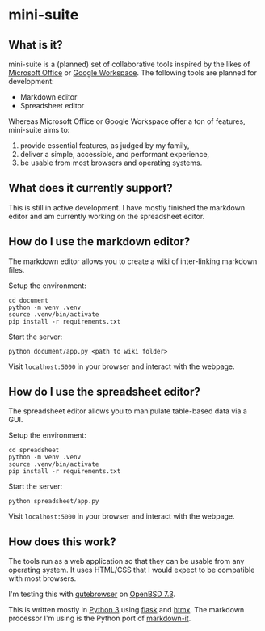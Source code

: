 # mini-suite 

## What is it?

mini-suite is a (planned) set of collaborative tools inspired by the likes of [Microsoft Office](https://www.office.com/) or [Google Workspace](https://workspace.google.com/). The following tools are planned for development:
- Markdown editor
- Spreadsheet editor

Whereas Microsoft Office or Google Workspace offer a ton of features,
mini-suite aims to:
1. provide essential features, as judged by my family,
2. deliver a simple, accessible, and performant experience,
3. be usable from most browsers and operating systems.

## What does it currently support?

This is still in active development. I have mostly finished the markdown editor and am currently working on the spreadsheet editor.

## How do I use the markdown editor?

The markdown editor allows you to create a wiki of inter-linking markdown files.

Setup the environment:
```
cd document
python -m venv .venv
source .venv/bin/activate
pip install -r requirements.txt
```

Start the server:
```
python document/app.py <path to wiki folder>
```

Visit `localhost:5000` in your browser and interact with the webpage.

## How do I use the spreadsheet editor?

The spreadsheet editor allows you to manipulate table-based data via a GUI.

Setup the environment:
```
cd spreadsheet
python -m venv .venv
source .venv/bin/activate
pip install -r requirements.txt
```

Start the server:
```
python spreadsheet/app.py
```

Visit `localhost:5000` in your browser and interact with the webpage.

## How does this work?

The tools run as a web application so that they can be usable from any operating system. It uses HTML/CSS that I would expect to be compatible with most browsers.

I'm testing this with [qutebrowser](https://www.qutebrowser.org/) on [OpenBSD 7.3](https://www.openbsd.org/73.html).

This is written mostly in [Python 3](https://www.python.org/) using [flask](https://flask.palletsprojects.com/en/3.0.x/) and [htmx](https://htmx.org/). The markdown processor I'm using is the Python port of [markdown-it](https://github.com/markdown-it/markdown-it).
